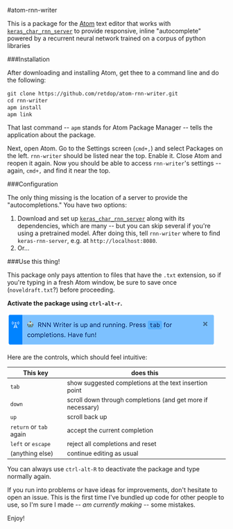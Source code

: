 #atom-rnn-writer

This is a package for the [Atom](https://atom.io/) text editor that works with [`keras_char_rnn_server`](https://github.com/retdop/keras_char_rnn_server) to provide responsive, inline "autocomplete" powered by a recurrent neural network trained on a corpus of python libraries

###Installation

After downloading and installing Atom, get thee to a command line and do the following:

```
git clone https://github.com/retdop/atom-rnn-writer.git
cd rnn-writer
apm install
apm link
```

That last command -- `apm` stands for Atom Package Manager -- tells the application about the package.

Next, open Atom. Go to the Settings screen (`cmd+,`) and select Packages on the left. `rnn-writer` should be listed near the top. Enable it. Close Atom and reopen it again. Now you should be able to access `rnn-writer`'s settings -- again, `cmd+,` and find it near the top.

###Configuration

The only thing missing is the location of a server to provide the "autocompletions." You have two options:

1. Download and set up [`keras_char_rnn_server`](https://github.com/retdop/keras_char_rnn_server) along with its dependencies, which are many -- but you can skip several if you're using a pretrained model. After doing this, tell `rnn-writer` where to find `keras-rnn-server`, e.g. at `http://localhost:8080`.
2. Or...

###Use this thing!

This package only pays attention to files that have the `.txt` extension, so if you're typing in a fresh Atom window, be sure to save once (`noveldraft.txt`?) before proceeding.

**Activate the package using `ctrl-alt-r`.**

<img src="img/rnn-success.png" />

Here are the controls, which should feel intuitive:

| This key| does this
|---------|---------
|`tab`    | show suggested completions at the text insertion point
|`down` | scroll down through completions (and get more if necessary)
|`up` | scroll back up
|`return` or `tab` again | accept the current completion
|`left` or `escape` | reject all completions and reset
|(anything else) | continue editing as usual

You can always use `ctrl-alt-R` to deactivate the package and type normally again.

If you run into problems or have ideas for improvements, don't hesitate to open an issue. This is the first time I've bundled up code for other people to use, so I'm sure I made -- _am currently making_ -- some mistakes.

Enjoy!
